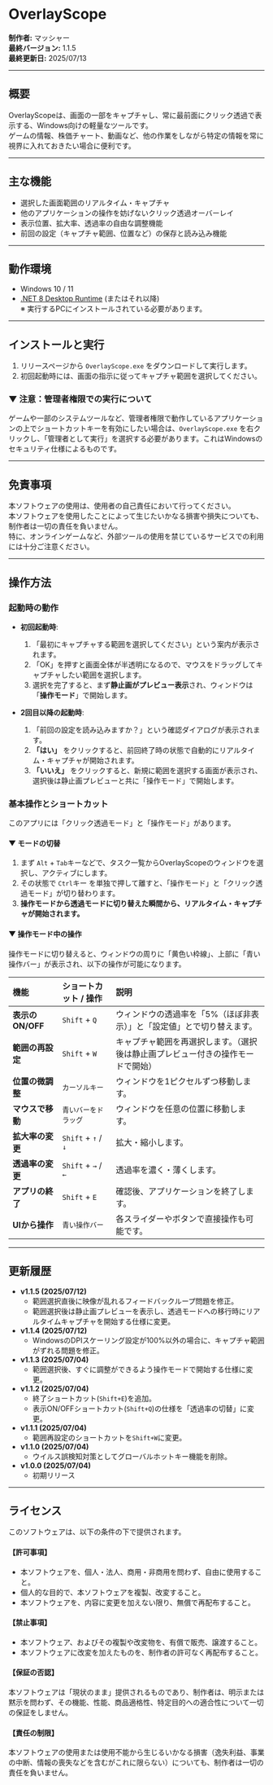 ﻿# OverlayScope

**制作者:** マッシャー  
**最終バージョン:** 1.1.5  
**最終更新日:** 2025/07/13

---

## 概要

OverlayScopeは、画面の一部をキャプチャし、常に最前面にクリック透過で表示する、Windows向けの軽量なツールです。  
ゲームの情報、株価チャート、動画など、他の作業をしながら特定の情報を常に視界に入れておきたい場合に便利です。

---

## 主な機能

- 選択した画面範囲のリアルタイム・キャプチャ
- 他のアプリケーションの操作を妨げないクリック透過オーバーレイ
- 表示位置、拡大率、透過率の自由な調整機能
- 前回の設定（キャプチャ範囲、位置など）の保存と読み込み機能

---

## 動作環境

- Windows 10 / 11
- [.NET 8 Desktop Runtime](https://dotnet.microsoft.com/ja-jp/download/dotnet/8.0) (またはそれ以降)  
  ※ 実行するPCにインストールされている必要があります。

---

## インストールと実行

1.  リリースページから `OverlayScope.exe` をダウンロードして実行します。
2.  初回起動時には、画面の指示に従ってキャプチャ範囲を選択してください。

### ▼ 注意：管理者権限での実行について
ゲームや一部のシステムツールなど、管理者権限で動作しているアプリケーションの上でショートカットキーを有効にしたい場合は、`OverlayScope.exe` を右クリックし、「管理者として実行」を選択する必要があります。これはWindowsのセキュリティ仕様によるものです。

---

## 免責事項

本ソフトウェアの使用は、使用者の自己責任において行ってください。  
本ソフトウェアを使用したことによって生じたいかなる損害や損失についても、制作者は一切の責任を負いません。  
特に、オンラインゲームなど、外部ツールの使用を禁じているサービスでの利用には十分ご注意ください。

---

## 操作方法

### 起動時の動作

- **初回起動時**:
  1.  「最初にキャプチャする範囲を選択してください」という案内が表示されます。
  2.  「OK」を押すと画面全体が半透明になるので、マウスをドラッグしてキャプチャしたい範囲を選択します。
  3.  選択を完了すると、まず**静止画がプレビュー表示**され、ウィンドウは「**操作モード**」で開始します。

- **2回目以降の起動時**:
  1.  「前回の設定を読み込みますか？」という確認ダイアログが表示されます。
  2.  **「はい」** をクリックすると、前回終了時の状態で自動的にリアルタイム・キャプチャが開始されます。
  3.  **「いいえ」** をクリックすると、新規に範囲を選択する画面が表示され、選択後は静止画プレビューと共に「操作モード」で開始します。

### 基本操作とショートカット

このアプリには「クリック透過モード」と「操作モード」があります。

#### ▼ モードの切替
1.  まず `Alt` + `Tab`キーなどで、タスク一覧からOverlayScopeのウィンドウを選択し、アクティブにします。
2.  その状態で `Ctrl`キー を単独で押して離すと、「操作モード」と「クリック透過モード」が切り替わります。
3.  **操作モードから透過モードに切り替えた瞬間から、リアルタイム・キャプチャが開始されます。**

#### ▼ 操作モード中の操作
操作モードに切り替えると、ウィンドウの周りに「黄色い枠線」、上部に「青い操作バー」が表示され、以下の操作が可能になります。

| 機能 | ショートカット / 操作 | 説明 |
| :--- | :--- | :--- |
| **表示のON/OFF** | `Shift` + `Q` | ウィンドウの透過率を「5%（ほぼ非表示）」と「設定値」とで切り替えます。 |
| **範囲の再設定** | `Shift` + `W` | キャプチャ範囲を再選択します。（選択後は静止画プレビュー付きの操作モードで開始） |
| **位置の微調整** | `カーソルキー` | ウィンドウを1ピクセルずつ移動します。 |
| **マウスで移動** | `青いバーをドラッグ` | ウィンドウを任意の位置に移動します。 |
| **拡大率の変更** | `Shift` + `↑` / `↓` | 拡大・縮小します。 |
| **透過率の変更** | `Shift` + `→` / `←` | 透過率を濃く・薄くします。 |
| **アプリの終了** | `Shift` + `E` | 確認後、アプリケーションを終了します。 |
| **UIから操作** | `青い操作バー` | 各スライダーやボタンで直接操作も可能です。 |


---

## 更新履歴

- **v1.1.5 (2025/07/12)**
  - 範囲選択直後に映像が乱れるフィードバックループ問題を修正。
  - 範囲選択後は静止画プレビューを表示し、透過モードへの移行時にリアルタイムキャプチャを開始する仕様に変更。
- **v1.1.4 (2025/07/12)**
  - WindowsのDPIスケーリング設定が100%以外の場合に、キャプチャ範囲がずれる問題を修正。
- **v1.1.3 (2025/07/04)**
  - 範囲選択後、すぐに調整ができるよう操作モードで開始する仕様に変更。
- **v1.1.2 (2025/07/04)**
  - 終了ショートカット(`Shift+E`)を追加。
  - 表示ON/OFFショートカット(`Shift+Q`)の仕様を「透過率の切替」に変更。
- **v1.1.1 (2025/07/04)**
  - 範囲再設定のショートカットを`Shift+W`に変更。
- **v1.1.0 (2025/07/04)**
  - ウイルス誤検知対策としてグローバルホットキー機能を削除。
- **v1.0.0 (2025/07/04)**
  - 初期リリース

---

## ライセンス

このソフトウェアは、以下の条件の下で提供されます。

#### 【許可事項】
- 本ソフトウェアを、個人・法人、商用・非商用を問わず、自由に使用すること。
- 個人的な目的で、本ソフトウェアを複製、改変すること。
- 本ソフトウェアを、内容に変更を加えない限り、無償で再配布すること。

#### 【禁止事項】
- 本ソフトウェア、およびその複製や改変物を、有償で販売、譲渡すること。
- 本ソフトウェアに改変を加えたものを、制作者の許可なく再配布すること。

#### 【保証の否認】
本ソフトウェアは「現状のまま」提供されるものであり、制作者は、明示または黙示を問わず、その機能、性能、商品適格性、特定目的への適合性について一切の保証をしません。

#### 【責任の制限】
本ソフトウェアの使用または使用不能から生じるいかなる損害（逸失利益、事業の中断、情報の喪失などを含むがこれに限らない）についても、制作者は一切の責任を負いません。